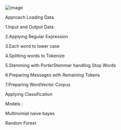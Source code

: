 
![image](https://user-images.githubusercontent.com/121180975/209113479-b398eb7e-9839-4da5-b96f-45c948f0170f.png)


Approach Loading Data

1.Input and Output Data

2.Applying Regular Expression

3.Each word to lower case

4.Splitting words to Tokenize

5.Stemming with PorterStemmer handling Stop Words

6.Preparing Messages with Remaining Tokens

7.Preparing WordVector Corpus

Applying Classification

Models :

Multinomial naive bayes

Random Forest
